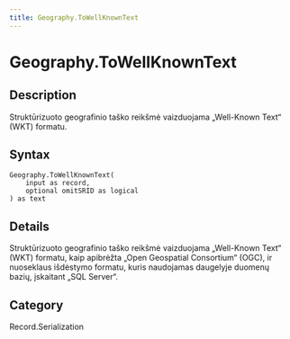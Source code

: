 ```yaml
---
title: Geography.ToWellKnownText
---
```


# Geography.ToWellKnownText


## Description

Struktūrizuoto geografinio taško reikšmė vaizduojama „Well-Known Text“ (WKT) formatu.


## Syntax

```powerquery
Geography.ToWellKnownText(
    input as record,
    optional omitSRID as logical
) as text
```


## Details

Struktūrizuoto geografinio taško reikšmė vaizduojama „Well-Known Text“ (WKT) formatu, kaip apibrėžta „Open Geospatial Consortium“ (OGC), ir nuoseklaus išdėstymo formatu, kuris naudojamas daugelyje duomenų bazių, įskaitant „SQL Server“.



## Category
Record.Serialization
